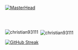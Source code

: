[![MasterHead](https://i.ibb.co/B4Bnych/banner.png)](https://github.com/Christian93111)

<br>

<!-- <p align="center">🌐 Still Learning And Exploring in a World of Technology</p> -->

<br>

 <!-- <h3 align="center">Languages and Tools:</h3>

<p align="center">
  <a href="https://skillicons.dev">
    <img src="https://skillicons.dev/icons?i=html,css,bootstrap,js,py,nodejs,git" />
  </a>
</p> -->

<p><img align="left" src="https://github-readme-stats.vercel.app/api/top-langs?username=christian93111&theme=transparent&show_icons=true&locale=en&layout=compact" alt="christian93111" /</p>

<p>&nbsp;<img align="center" src="https://github-readme-stats.vercel.app/api?username=christian93111&theme=transparent&show_icons=true&locale=en" alt="christian93111" /></p>


[![GitHub Streak](https://streak-stats.demolab.com/?user=Christian93111&theme=transparent)](https://git.io/streak-stats)